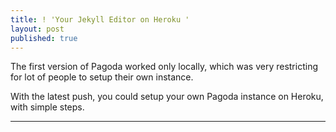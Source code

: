 ```yaml
---
title: ! 'Your Jekyll Editor on Heroku '
layout: post
published: true
---
```

The first version of Pagoda worked only locally, which was very restricting for lot of people to setup their own instance.

With the latest push, you could setup your own Pagoda instance on Heroku, with simple steps.

*****